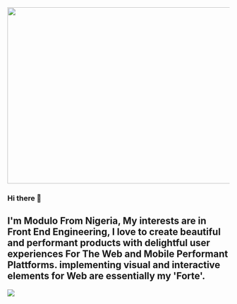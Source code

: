 <img align="center" height=400px width=1000px src="https://user-images.githubusercontent.com/37522337/191387007-28a2460c-1e69-46ea-a5ca-278fd0a7c4d3.svg">

### Hi there 👋
I'm Modulo From Nigeria, My interests are in Front End Engineering, I love to create beautiful and performant products with delightful user experiences For The Web and Mobile Performant Plattforms. implementing visual and interactive elements for Web are essentially my 'Forte'.
--

<img align="left" src="https://github-readme-stats.vercel.app/api?username=moduloscript&theme=auraicons=true">






